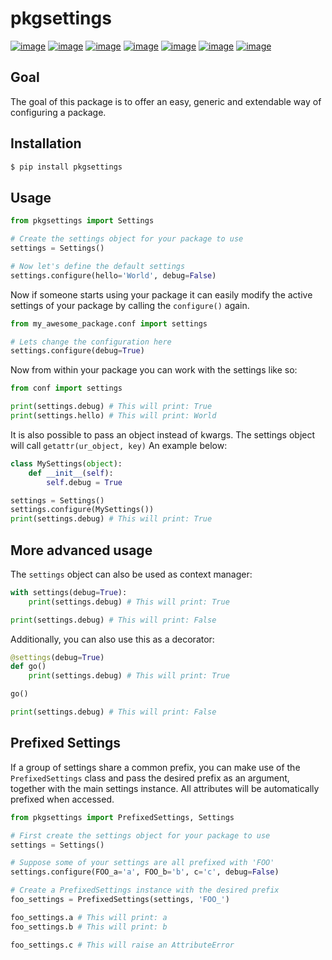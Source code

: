 # pkgsettings

[![image](https://github.com/kpn/py-pkgsettings/actions/workflows/tests.yml/badge.svg?branch=master)](https://github.com/kpn/py-pkgsettings/actions/workflows/tests.yml)
[![image](https://img.shields.io/codecov/c/github/kpn-digital/py-pkgsettings/master.svg)](https://codecov.io/github/kpn-digital/py-pkgsettings?branch=master)
[![image](https://img.shields.io/pypi/v/pkgsettings.svg)](https://pypi.org/project/pkgsettings)
[![image](https://img.shields.io/pypi/pyversions/pkgsettings.svg)](https://pypi.org/project/pkgsettings)
[![image](https://readthedocs.org/projects/py-pkgsettings/badge/?version=latest)](https://py-pkgsettings.readthedocs.org/en/latest/?badge=latest)
[![image](https://img.shields.io/pypi/l/pkgsettings.svg)](https://pypi.org/project/pkgsettings)
[![image](https://img.shields.io/badge/code%20style-black-000000.svg)](https://github.com/kpn/py-pkgsettings)

## Goal

The goal of this package is to offer an easy, generic and extendable way
of configuring a package.

## Installation

``` bash
$ pip install pkgsettings
```

## Usage

``` python
from pkgsettings import Settings

# Create the settings object for your package to use
settings = Settings()

# Now let's define the default settings
settings.configure(hello='World', debug=False)
```

Now if someone starts using your package it can easily modify the active
settings of your package by calling the `configure()` again.

``` python
from my_awesome_package.conf import settings

# Lets change the configuration here
settings.configure(debug=True)
```

Now from within your package you can work with the settings like so:

``` python
from conf import settings

print(settings.debug) # This will print: True
print(settings.hello) # This will print: World
```

It is also possible to pass an object instead of kwargs. The settings
object will call `getattr(ur_object, key)` An example below:

``` python
class MySettings(object):
    def __init__(self):
        self.debug = True

settings = Settings()
settings.configure(MySettings())
print(settings.debug) # This will print: True
```

## More advanced usage

The `settings` object can also be used as context manager:

``` python
with settings(debug=True):
    print(settings.debug) # This will print: True

print(settings.debug) # This will print: False
```

Additionally, you can also use this as a decorator:

``` python
@settings(debug=True)
def go()
    print(settings.debug) # This will print: True

go()

print(settings.debug) # This will print: False
```

## Prefixed Settings

If a group of settings share a common prefix, you can make use of the
`PrefixedSettings` class and pass the desired prefix as an argument,
together with the main settings instance. All attributes will be
automatically prefixed when accessed.

``` python
from pkgsettings import PrefixedSettings, Settings

# First create the settings object for your package to use
settings = Settings()

# Suppose some of your settings are all prefixed with 'FOO'
settings.configure(FOO_a='a', FOO_b='b', c='c', debug=False)

# Create a PrefixedSettings instance with the desired prefix
foo_settings = PrefixedSettings(settings, 'FOO_')

foo_settings.a # This will print: a
foo_settings.b # This will print: b

foo_settings.c # This will raise an AttributeError
```

